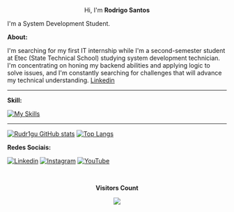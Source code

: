 <p align="center">Hi, I'm <b>Rodrigo Santos</b></p>


I'm a System Development Student.

**About:**

I'm searching for my first IT internship while I'm a second-semester student at Etec (State Technical School) studying system development technician. I'm concentrating on honing my backend abilities and applying logic to solve issues, and I'm constantly searching for challenges that will advance my technical understanding. [Linkedin](http://linkedin.com/in/rudr1gu)

<hr>


**Skill:**

[![My Skills](https://skillicons.dev/icons?i=js,html,css,nodejs,java,php,git,py,ts,mysql,react)](https://skillicons.dev)

<hr>

[![Rudr1gu GitHub stats](https://github-readme-stats.vercel.app/api?username=Rudr1gu&show_icons=true&theme=radical)](https://github.com/Rudr1gu) [![Top Langs](https://github-readme-stats.vercel.app/api/top-langs/?username=Rudr1gu&layout=compact&langs_count=16&theme=radical)](https://github.com/Rudr1gu)


**Redes Sociais:**

[![Linkedin](https://img.shields.io/badge/LinkedIn-0077B5?style=for-the-badge&logo=linkedin&logoColor=white)](https://linkedin.com/in/rudr1gu) [![Instagram](https://img.shields.io/badge/Instagram-E4405F?style=for-the-badge&logo=instagram&logoColor=white)](https://instagram.com/rudr1gu)
[![YouTube](https://img.shields.io/badge/YouTube-FF0000?style=for-the-badge&logo=youtube&logoColor=white)](https://www.youtube.com/@rudr1gu)

<div align="center">
  <br><p align="centre"><b>Visitors Count</b></p>  
    <p align="center"><img align="center" src="https://profile-counter.glitch.me/{rudr1gu}/count.svg" /></p> 
  <br>
</div>
